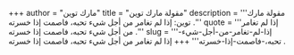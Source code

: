 +++
author = "مارك توين"
title = "مقولة مارك توين"
description = '''مقولة مارك توين: إذا لم تغامر من أجل شيء تحبه، فاصمت إذا خسرته .'''
quote = '''إذا لم تغامر من أجل شيء تحبه، فاصمت إذا خسرته .'''
slug = '''إذا-لم-تغامر-من-أجل-شيء-تحبه،-فاصمت-إذا-خسرته'''
+++
إذا لم تغامر من أجل شيء تحبه، فاصمت إذا خسرته .
